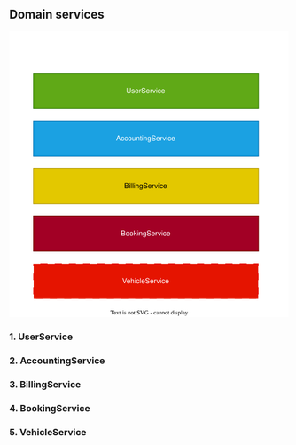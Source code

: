 ## Domain services
![Image of domain services](assets/services.drawio.svg)

### 1. UserService
### 2. AccountingService
### 3. BillingService
### 4. BookingService
### 5. VehicleService

